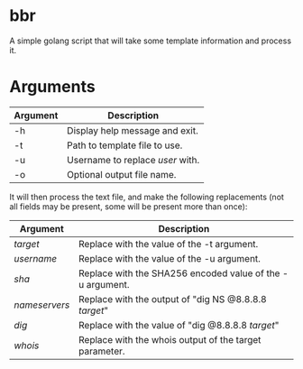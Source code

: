 # bbr
A simple golang script that will take some template information and process it.

# Arguments
| Argument | Description                      |
|----------|----------------------------------|
| -h       | Display help message and exit.   |
| -t       | Path to template file to use.    |
| -u       | Username to replace _user_ with. |
| -o       | Optional output file name.       |


It will then process the text file, and make the following replacements (not all fields may be present, some will be present more than once):

| Argument      | Description                                               |
|---------------|-----------------------------------------------------------|
| _target_      | Replace with the value of the -t argument.                |
| _username_    | Replace with the value of the -u argument.                |
| _sha_         | Replace with the SHA256 encoded value of the -u argument. |
| _nameservers_ | Replace with the output of "dig NS @8.8.8.8 _target_"     |
| _dig_         | Replace with the value of "dig @8.8.8.8 _target_"         |
| _whois_       | Replace with the whois output of the target parameter.    |
